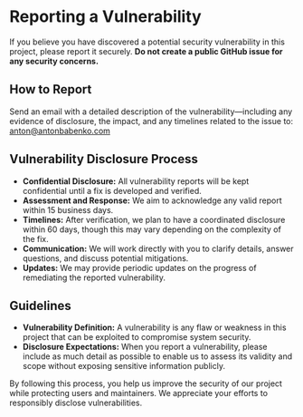 # Reporting a Vulnerability

If you believe you have discovered a potential security vulnerability in this project, please report it securely. **Do not create a public GitHub issue for any security concerns.**

## How to Report

Send an email with a detailed description of the vulnerability—including any evidence of disclosure, the impact, and any timelines related to the issue to: [anton@antonbabenko.com](mailto:anton@antonbabenko.com)

## Vulnerability Disclosure Process

- **Confidential Disclosure:** All vulnerability reports will be kept confidential until a fix is developed and verified.
- **Assessment and Response:** We aim to acknowledge any valid report within 15 business days.
- **Timelines:** After verification, we plan to have a coordinated disclosure within 60 days, though this may vary depending on the complexity of the fix.
- **Communication:** We will work directly with you to clarify details, answer questions, and discuss potential mitigations.
- **Updates:** We may provide periodic updates on the progress of remediating the reported vulnerability.

## Guidelines

- **Vulnerability Definition:** A vulnerability is any flaw or weakness in this project that can be exploited to compromise system security.
- **Disclosure Expectations:** When you report a vulnerability, please include as much detail as possible to enable us to assess its validity and scope without exposing sensitive information publicly.

By following this process, you help us improve the security of our project while protecting users and maintainers. We appreciate your efforts to responsibly disclose vulnerabilities.
